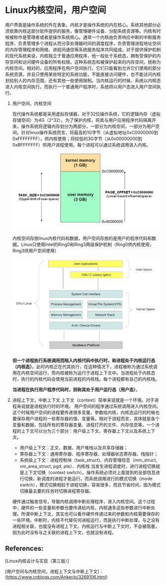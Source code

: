# Linux内核空间，用户空间

用户界面是操作系统的外在表象，内核才是操作系统的内在核心。系统其他部分必须依靠内核这部分软件提供的服务，像管理硬件设备、分配系统资源等。内核有时候被称作是管理者或者是操作系统核心。通常一个内核由负责响应中断的中断服务程序、负责管理多个进程从而分享处理器时间的调度程序，负责管理进程地址空间的内存管理程序和网络、进程间通信等系统服务程序共同组成。对于提供保护机制的现代系统来说，内核独立于普通应用程序，他一般处于系统态，拥有受保护的内存空间和访问硬件设备的所有权限。这种系统态和被保护起来的内存空间，统称为内核空间。相对的，应用程序在用户空间执行。它们只能看到允许它们使用的部分系统资源，并且只使用某些特定的系统功能，不能直接访问硬件，也不能访问内核划给别人的内存范围，还有其他一些使用限制。当内核运行的时候，系统以内核态进入内核空间执行。而执行一个普通用户程序时，系统将以用户态进入用户空间执行。

1. 用户空间、内核空间

   现代操作系统都是采用虚拟存储器，对于32位操作系统，它的逻辑内存（虚拟存储空间）为4G（2^32）。为了保护内核，将其与用户应用程序代码隔离开来，操作系统将逻辑内存划分为两部分，一部分为内核空间，一部分为用户空间。针对linux操作系统而言，将最高的1G字节（从虚拟地址0xC0000000到0xFFFFFFFF），供内核使用；将较低的3G字节（从0x00000000到0xBFFFFFFF）供用户进程使用。每个进程可以通过系统调用进入内核。

   ![linux系统4G逻辑内存空间分配](../images/linux系统4G逻辑内存空间分配.png)

   内核空间存放linux内核代码和数据，用户空间存放的是用户的程序代码和数据。Linux只使用Intel的Ring0和Ring3两级保护机制（Ring0供内核使用，Ring3供用户空间使用）

   ![linux操作系统内部结构](../images/linux操作系统内部结构.png)

   **但一个进程执行系统调用而陷入内核代码中执行时，称进程处于内核运行态（内核态）**。此时内核正在代其执行，在这种情况下，进程被称为通过系统调用在内核空间运行，而内核被称为运行于进程上下文中。当进程处于内核态时，执行的内核代码会使用当前进程的内核栈。每个进程都有自己的内核栈。

   **当进程在执行用户程序代码时，则称其处于用户运行态（用户态）**。

2. 进程上下文，中断上下文
   上下文（context）简单来说就是一个环境。对于进程来说就是进程执行时的环境。
   用户空间的程序通过系统调用进入内核空间。这个时候用户空间的进程要传递很多变量、参数给内核，内核态运行的时候也要保存用户进程的一些寄存器的值、变量等。相对于进程而言，具体就是各个变量和数据，包括所有的寄存器变量、进程打开的文件、内存信息等。一个进程的上下文可以分为三个部分：用户级上下文、寄存器上下文以及系统上下文。
   - 用户级上下文：正文、数据、用户堆栈以及共享存储器；
   - 寄存器上下文：通用寄存器、程序寄存器、处理器状态寄存器、栈指针；
   - 系统级上下文：进程控制块（task_struct)、内存管理信息（mm_struct, vm_area_struct, pgd, pte）、内核栈
   当发生进程调度时，进行进程切换就是上下文切换（context switch）。操作系统必须对上面提到的全部信息进行切换，新调度的进程才能运行。而系统调用进行的模式切换（mode switch），模式切换相较于进程切换，容易很多，而且节省时间，因为模式切换最主要的任务时切换进程寄存器。
   
   硬件通过触发信号，导致内核调用中断处理程序，进入内核空间。这个过程中，硬件的一些变量和参数也要传递给内核，内核通多这些参数进行中断处理。所谓中断上下文，其实也可以看作硬件传递过来的参数和内核需要保存的一些环境。中断时，内核不代替任何进程运行，而是执行中断处理，与之没有进程相关联，也就没有进程上下文。内核运行与中断上下文时，不会被阻塞，因为此时没有与之关联的进程上下文，也就没有进程。
   





## References:

[Linux内核设计与实现（第三版）]

[用户空间与内核空间，进程上下文与中断上下文]：(<https://www.cnblogs.com/Anker/p/3269106.html>)

